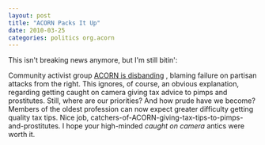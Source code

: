 ```yaml
---
layout: post
title: "ACORN Packs It Up"
date: 2010-03-25
categories: politics org.acorn
---
```


This isn't breaking news anymore, but I'm still bitin':

Community activist group [ACORN is
disbanding](http://www.msnbc.msn.com/id/35991176/ns/politics-more_politics/) ,
blaming failure on partisan attacks from the right. This ignores, of course, an
obvious explanation, regarding getting caught on camera giving tax advice to
pimps and prostitutes. Still, where are our priorities? And how prude have we
become? Members of the oldest profession can now expect greater difficulty
getting quality tax tips. Nice job,
catchers-of-ACORN-giving-tax-tips-to-pimps-and-prostitutes. I hope your
high-minded <span style="font-style:italic;"> caught on camera </span> antics
were worth
it.